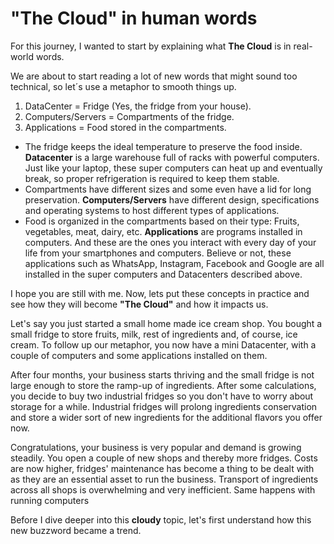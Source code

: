 # "The Cloud" in human words

For this journey, I wanted to start by explaining what **The Cloud** is in real-world words.

We are about to start reading a lot of new words that might sound too technical, so let´s use a metaphor to smooth things up.

1. DataCenter = Fridge (Yes, the fridge from your house).
2. Computers/Servers = Compartments of the fridge.
3. Applications = Food stored in the compartments.

- The fridge keeps the ideal temperature to preserve the food inside. 
  **Datacenter** is a large warehouse full of racks with powerful computers. Just like your laptop, these super computers can heat up and eventually break, so proper refrigeration is required to keep them stable.
- Compartments have different sizes and some even have a lid for long preservation.
  **Computers/Servers** have different design, specifications and operating systems to host different types of applications.
- Food is organized in the compartments based on their type: Fruits, vegetables, meat, dairy, etc.
  **Applications** are programs installed in computers. And these are the ones you interact with every day of your life from your smartphones and computers. Believe or not, these applications such as WhatsApp, Instagram, Facebook and Google are all installed in the super computers and Datacenters described above.

I hope you are still with me. Now, lets put these concepts in practice and see how they will become **"The Cloud"** and how it impacts us.

Let's say you just started a small home made ice cream shop. You bought a small fridge to store fruits, milk, rest of ingredients and, of course, ice cream. To follow up our metaphor, you now have a mini Datacenter, with 
a couple of computers and some applications installed on them.

After four months, your business starts thriving and the small fridge is not large enough to store the ramp-up of ingredients. After some calculations, you decide to buy two industrial fridges so you don't have to worry about storage for a while. Industrial fridges will prolong ingredients conservation and store a wider sort of new ingredients for the additional flavors you offer now.

Congratulations, your business is very popular and demand is growing steadily. You open a couple of new shops and thereby more fridges. Costs are now higher, fridges' maintenance has become a thing to be dealt with as they are an essential asset to run the business. Transport of ingredients across all shops is overwhelming and very inefficient. Same happens with running computers  

Before I dive deeper into this **cloudy** topic, let's first understand how this new buzzword became a trend.

    


